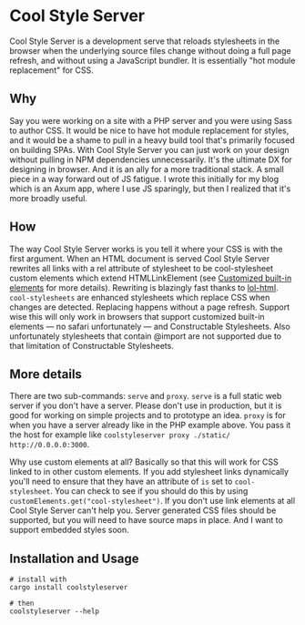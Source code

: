 # Cool Style Server

Cool Style Server is a development serve that reloads stylesheets in the browser when the underlying source files change without doing a full page refresh, and without using a JavaScript bundler. It is essentially "hot module replacement" for CSS.

## Why

Say you were working on a site with a PHP server and you were using Sass to author CSS. It would be nice to have hot module replacement for styles, and it would be a shame to pull in a heavy build tool that's primarily focused on building SPAs. With Cool Style Server you can just work on your design without pulling in NPM dependencies unnecessarily. It's the ultimate DX for designing in browser. And it is an ally for a more traditional stack. A small piece in a way forward out of JS fatigue. I wrote this initially for my blog which is an Axum app, where I use JS sparingly, but then I realized that it's more broadly useful.

## How

The way Cool Style Server works is you tell it where your CSS is with the first argument. When an HTML document is served Cool Style Server rewrites all links with a rel attribute of stylesheet to be cool-stylesheet custom elements which extend HTMLLinkElement (see [Customized built-in elements](https://developer.mozilla.org/en-US/docs/Web/API/Web_components/Using_custom_elements#customized_built-in_elements) for more details). Rewriting is blazingly fast thanks to [lol-html](https://crates.io/crates/lol-html). `cool-stylesheets` are enhanced stylesheets which replace CSS when changes are detected. Replacing happens without a page refresh. Support wise this will only work in browsers that support customized built-in elements — no safari unfortunately — and Constructable Stylesheets. Also unfortunately stylesheets that contain @import are not supported due to that limitation of Constructable Stylesheets.

## More details

There are two sub-commands: `serve` and `proxy`. `serve` is a full static web server if you don't have a server. Please don't use in production, but it is good for working on simple projects and to prototype an idea. `proxy` is for when you have a server already like in the PHP example above. You pass it the host for example like `coolstyleserver proxy ./static/ http://0.0.0.0:3000`.

Why use custom elements at all? Basically so that this will work for CSS linked to in other custom elements. If you add stylesheet links dynamically you'll need to ensure that they have an attribute of `is` set to `cool-stylesheet`. You can check to see if you should do this by using `customElements.get("cool-stylesheet")`. If you don't use link elements at all Cool Style Server can't help you. Server generated CSS files should be supported, but you will need to have source maps in place. And I want to support embedded styles soon.

## Installation and Usage

```
# install with
cargo install coolstyleserver

# then
coolstyleserver --help
```
